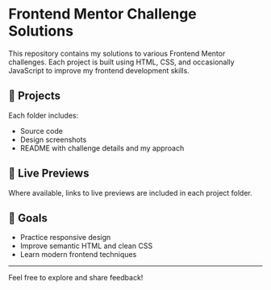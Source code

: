 # Frontend Mentor Challenge Solutions

This repository contains my solutions to various Frontend Mentor challenges. Each project is built using HTML, CSS, and occasionally JavaScript to improve my frontend development skills.

## 📁 Projects
Each folder includes:
- Source code
- Design screenshots
- README with challenge details and my approach

## 🚀 Live Previews
Where available, links to live previews are included in each project folder.

## 🎯 Goals
- Practice responsive design
- Improve semantic HTML and clean CSS
- Learn modern frontend techniques

---

Feel free to explore and share feedback!
